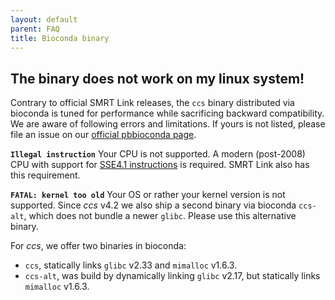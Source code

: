 ```yaml
---
layout: default
parent: FAQ
title: Bioconda binary
---
```


## The binary does not work on my linux system!
Contrary to official SMRT Link releases, the `ccs` binary distributed via bioconda
is tuned for performance while sacrificing backward compatibility.
We are aware of following errors and limitations. If yours is not listed, please
file an issue on our [official pbbioconda page](https://github.com/PacificBiosciences/pbbioconda).

**`Illegal instruction`** Your CPU is not supported.
A modern (post-2008) CPU with support for
[SSE4.1 instructions](https://en.wikipedia.org/wiki/SSE4#SSE4.1) is required.
SMRT Link also has this requirement.

**`FATAL: kernel too old`** Your OS or rather your kernel version is not supported.
Since _ccs_ v4.2 we also ship a second binary via bioconda `ccs-alt`, which does
not bundle a newer `glibc`. Please use this alternative binary.

For _ccs_, we offer two binaries in bioconda:

 * `ccs`, statically links `glibc` v2.33 and `mimalloc` v1.6.3.
 * `ccs-alt`, was build by dynamically linking `glibc` v2.17, but statically links `mimalloc` v1.6.3.
